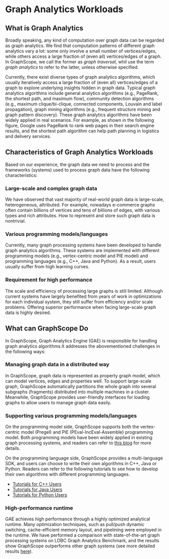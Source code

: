 # Graph Analytics Workloads
## What is Graph Analytics
Broadly speaking, any kind of computation over graph data can be regarded as graph analytics. We find that computation patterns of different graph analytics vary a lot: some only involve a small number of vertices/edges, while others access a large fraction of (even all) vertices/edges of a graph. In GraphScope, we call the former as *graph traversal*, whil use the term *graph analytics* to refer to the latter, unless otherwise specified. 

Currently, there exist diverse types of graph analytics algorithms, which usually iteratively access a large fraction of (even all) vertices/edges of a graph to explore underlying insights hidden in graph data. Typical graph analytics algorithms include general analytics algorithms (e.g., PageRank, the shortest path, and maximum flow), community detection algorithms (e.g., maximum clique/bi-clique, connected components, Louvain and label propagation), graph mining algorithms (e.g., frequent structure mining and graph pattern discovery). These graph analytics algorithms have been widely applied in real scenarios. For example,  as shown in the following figure, Google uses PageRank to rank web pages in their search engine results, and the shortest path algorithm can help path planning in logistics and delivery services.


## Characteristics of Graph Analytics Workloads
Based on our experience, the graph data we need to process and the frameworks (systems) used to process graph data have the following characteristics:

### Large-scale and complex graph data

We have observed that vast majority of real-world graph data is large-scale, heterogeneous, attributed. For example, nowadays e-commerce graphs often contain billions of vertices and tens of billions of edges, with various types and rich attributes. How to represent and store such graph data is nontrivial.

### Various programming models/languages

Currently, many graph processing systems have been developed to handle graph analytics algorithms. These systems are implemented with different programming models (e.g., vertex-centric model and PIE model) and programming languages (e.g., C++, Java and Python). As a result, users usually suffer from high learning curves.

### Requirement for high performance

The scale and efficiency of processing large graphs is still limited. Although current systems have largely benefited from years of work in optimizations for each individual system, they still suffer from efficiency and/or scale problems. Offering superior performance when facing large-scale graph data is highly desired.

## What can GraphScope Do 

In GraphScope, Graph Analytics Engine (GAE) is responsible for handling graph analytics algorithms.It addresses the abovementioned challenges in the following ways:

### Managing graph data in a distributed way 

In GraphScope, graph data is represented as property graph model, which can model vertices, edges and properties well. To support large-scale graph, GraphScope automatically partitions the whole graph into several subgraphs (fragments) distributed into multiple machines in a cluster. Meanwhile, GraphScope provides user-friendly interfaces for loading graphs to allow users to manage graph data easily.


### Supporting various programming models/languages

On the programming model side, GraphScope supports both the vertex-centric model (Pregel) and PIE (PEval-IncEval-Assemble) programming model. Both programming models have been widely applied in existing graph processing systems, and readers can refer to [this blog](https://graphscope.io/blog/tech/2021/03/25/a-review-of-programming-models-for-parallel-graph-processing.html) for more details.

On the programming language side, GraphScope provides a multi-language SDK, and users can choose to write their own algorithms in C++, Java or Python. Readers can refer to the following tutorials to see how to develop their own algorithms with different programming languages.

- [Tutorials for C++ Users](https://graphscope.io/docs/latest/cpp_tutorials.html)
- [Tutorials for Java Users](https://graphscope.io/docs/latest/java_tutorials.html)
- [Tutorials for Python Users](https://graphscope.io/docs/latest/python_tutorials.html)

### High-performance runtime

GAE achieves high performance through a highly optimized analytical runtime. Many optimization techniques, such as pull/push dynamic switching, cache-efficient memory layout, and pipelining were employed in the runtime. We have performed a comparison with state-of-the-art graph processing systems on LDBC Graph Analytics Benchmark, and the results show GraphScope outperforms other graph systems (see more detailed results [here](https://graphscope.io/docs/latest/performance_and_benchmark.html)). 
